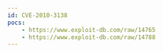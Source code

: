 ```yaml
---
id: CVE-2010-3138
pocs:
    - https://www.exploit-db.com/raw/14765
    - https://www.exploit-db.com/raw/14788
---
```

